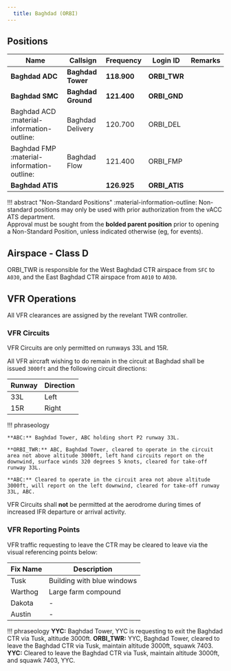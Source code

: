 ```yaml
---
  title: Baghdad (ORBI)
---
```


## Positions

| Name			     	| Callsign				      | Frequency		  | Login ID		  | Remarks	  |
| ---------------	| ---------------------	| -------------	| -------------	| ---------	|
| **Baghdad ADC**	| **Baghdad Tower** | **118.900**	| **ORBI_TWR**	| |
| **Baghdad SMC**	| **Baghdad Ground** | **121.400** | **ORBI_GND**	| |
| Baghdad ACD	:material-information-outline: | Baghdad Delivery | 120.700 | ORBI_DEL	| |
| Baghdad FMP :material-information-outline: | Baghdad Flow | 121.400 | ORBI_FMP	| |
| **Baghdad ATIS** | | **126.925**	  | **ORBI_ATIS**	| |

!!! abstract "Non-Standard Positions"
    :material-information-outline: Non-standard positions may only be used with prior authorization from the vACC ATS department.  
    Approval must be sought from the **bolded parent position** prior to opening a Non-Standard Position, unless indicated otherwise (eg, for events).

## Airspace - Class D

ORBI_TWR is responsible for the West Baghdad CTR airspace from `SFC` to `A030`, and the East Baghdad CTR airspace from `A010` to `A030`.

## VFR Operations
All VFR clearances are assigned by the revelant TWR controller.

### VFR Circuits
VFR Circuits are only permitted on runways 33L and 15R.

All VFR aircraft wishing to do remain in the circuit at Baghdad shall be issued `3000ft` and the following circuit directions:

| Runway | Direction |
| ------ | --------- |
| 33L | Left |
| 15R | Right |

!!! phraseology
    
    **ABC:** Baghdad Tower, ABC holding short P2 runway 33L.
    
    **ORBI_TWR:** ABC, Baghdad Tower, cleared to operate in the circuit area not above altitude 3000ft, left hand circuits report on the downwind, surface winds 320 degrees 5 knots, cleared for take-off runway 33L.
    
    **ABC:** Cleared to operate in the circuit area not above altitude 3000ft, will report on the left downwind, cleared for take-off runway 33L, ABC.

VFR Circuits shall **not** be permitted at the aerodrome during times of increased IFR departure or arrival activity.

### VFR Reporting Points
VFR traffic requesting to leave the CTR may be cleared to leave via the visual referencing points below:

| Fix Name | Description |
| -------- | ----------- |
| Tusk | Building with blue windows |
| Warthog | Large farm compound |
| Dakota | - |
| Austin | - |

!!! phraseology
    **YYC:** Baghdad Tower, YYC is requesting to exit the Baghdad CTR via Tusk, altitude 3000ft.
    **ORBI_TWR:** YYC, Baghdad Tower, cleared to leave the Baghdad CTR via Tusk, maintain altitude 3000ft, squawk 7403.
    **YYC:**  Cleared to leave the Baghdad CTR via Tusk, maintain altitude 3000ft, and squawk 7403, YYC.
